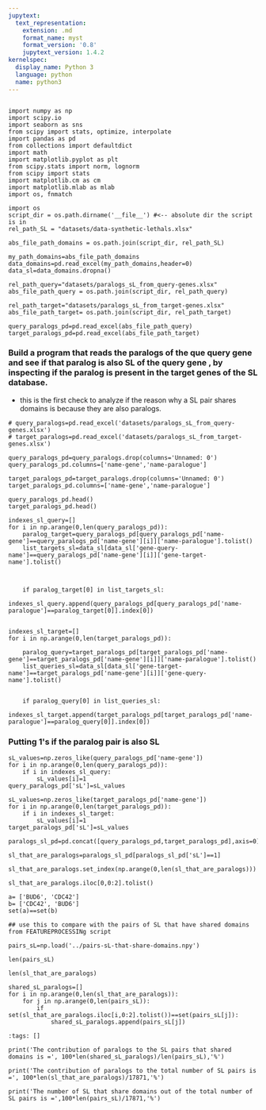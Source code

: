 ```yaml
---
jupytext:
  text_representation:
    extension: .md
    format_name: myst
    format_version: '0.8'
    jupytext_version: 1.4.2
kernelspec:
  display_name: Python 3
  language: python
  name: python3
---
```


```{code-cell} ipython3

import numpy as np
import scipy.io
import seaborn as sns
from scipy import stats, optimize, interpolate
import pandas as pd
from collections import defaultdict 
import math
import matplotlib.pyplot as plt
from scipy.stats import norm, lognorm
from scipy import stats
import matplotlib.cm as cm
import matplotlib.mlab as mlab
import os, fnmatch
```

```{code-cell} ipython3
import os
script_dir = os.path.dirname('__file__') #<-- absolute dir the script is in
rel_path_SL = "datasets/data-synthetic-lethals.xlsx"

abs_file_path_domains = os.path.join(script_dir, rel_path_SL)

my_path_domains=abs_file_path_domains
data_domains=pd.read_excel(my_path_domains,header=0)
data_sl=data_domains.dropna()

rel_path_query="datasets/paralogs_sL_from_query-genes.xlsx"
abs_file_path_query = os.path.join(script_dir, rel_path_query)

rel_path_target="datasets/paralogs_sL_from_target-genes.xlsx"
abs_file_path_target= os.path.join(script_dir, rel_path_target)

query_paralogs_pd=pd.read_excel(abs_file_path_query)
target_paralogs_pd=pd.read_excel(abs_file_path_target)
```

###  Build  a program that reads the paralogs of the que query gene and see if that paralog is also SL of the query gene , by inspecting if the paralog is present in the target genes of the SL database. 
- this is the first check to analyze if the reason why a SL pair shares domains is because they are also paralogs. 


```{code-cell} ipython3
# query_paralogs=pd.read_excel('datasets/paralogs_sL_from_query-genes.xlsx')
# target_paralogs=pd.read_excel('datasets/paralogs_sL_from_target-genes.xlsx')

query_paralogs_pd=query_paralogs.drop(columns='Unnamed: 0')
query_paralogs_pd.columns=['name-gene','name-paralogue']

target_paralogs_pd=target_paralogs.drop(columns='Unnamed: 0')
target_paralogs_pd.columns=['name-gene','name-paralogue']
```

```{code-cell} ipython3
query_paralogs_pd.head()
target_paralogs_pd.head()
```

```{code-cell} ipython3
indexes_sl_query=[]
for i in np.arange(0,len(query_paralogs_pd)):
    paralog_target=query_paralogs_pd[query_paralogs_pd['name-gene']==query_paralogs_pd['name-gene'][i]]['name-paralogue'].tolist()
    list_targets_sl=data_sl[data_sl['gene-query-name']==query_paralogs_pd['name-gene'][i]]['gene-target-name'].tolist()


    
    if paralog_target[0] in list_targets_sl:
        indexes_sl_query.append(query_paralogs_pd[query_paralogs_pd['name-paralogue']==paralog_target[0]].index[0])


indexes_sl_target=[]
for i in np.arange(0,len(target_paralogs_pd)): 
    
    paralog_query=target_paralogs_pd[target_paralogs_pd['name-gene']==target_paralogs_pd['name-gene'][i]]['name-paralogue'].tolist()
    list_queries_sl=data_sl[data_sl['gene-target-name']==target_paralogs_pd['name-gene'][i]]['gene-query-name'].tolist()


    if paralog_query[0] in list_queries_sl:
        indexes_sl_target.append(target_paralogs_pd[target_paralogs_pd['name-paralogue']==paralog_query[0]].index[0])

```

### Putting 1's if the paralog pair is also SL

```{code-cell} ipython3
sL_values=np.zeros_like(query_paralogs_pd['name-gene'])
for i in np.arange(0,len(query_paralogs_pd)):
    if i in indexes_sl_query:
        sL_values[i]=1
query_paralogs_pd['sL']=sL_values

sL_values=np.zeros_like(target_paralogs_pd['name-gene'])
for i in np.arange(0,len(target_paralogs_pd)):
    if i in indexes_sl_target:
        sL_values[i]=1
target_paralogs_pd['sL']=sL_values
```

```{code-cell} ipython3
paralogs_sl_pd=pd.concat([query_paralogs_pd,target_paralogs_pd],axis=0)
```

```{code-cell} ipython3
sl_that_are_paralogs=paralogs_sl_pd[paralogs_sl_pd['sL']==1]
```

```{code-cell} ipython3
sl_that_are_paralogs.set_index(np.arange(0,len(sl_that_are_paralogs)))
```

```{code-cell} ipython3
sl_that_are_paralogs.iloc[0,0:2].tolist()
```

```{code-cell} ipython3
a= ['BUD6', 'CDC42']
b= ['CDC42', 'BUD6']
set(a)==set(b)
```

```{code-cell} ipython3
## use this to compare with the pairs of SL that have shared domains from FEATUREPROCESSINg script  
```

```{code-cell} ipython3
pairs_sL=np.load('../pairs-sL-that-share-domains.npy')
```

```{code-cell} ipython3
len(pairs_sL)
```

```{code-cell} ipython3
len(sl_that_are_paralogs)
```

```{code-cell} ipython3
shared_sL_paralogs=[]
for i in np.arange(0,len(sl_that_are_paralogs)):
    for j in np.arange(0,len(pairs_sL)):
        if set(sl_that_are_paralogs.iloc[i,0:2].tolist())==set(pairs_sL[j]):
            shared_sL_paralogs.append(pairs_sL[j])

```

```{code-cell} ipython3
:tags: []

print('The contribution of paralogs to the SL pairs that shared domains is =', 100*len(shared_sL_paralogs)/len(pairs_sL),'%')

print('The contribution of paralogs to the total number of SL pairs is  =', 100*len(sl_that_are_paralogs)/17871,'%')

print('The number of SL that share domains out of the total number of SL pairs is =',100*len(pairs_sL)/17871,'%')
```

```{code-cell} ipython3

```
